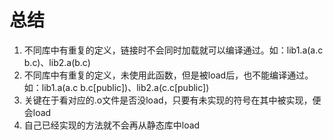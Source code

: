 # 总结

1. 不同库中有重复的定义，链接时不会同时加载就可以编译通过。如：lib1.a(a.c b.c)、lib2.a(b.c)
2. 不同库中有重复的定义，未使用此函数，但是被load后，也不能编译通过。如：lib1.a(a.c b.c[public])、lib2.a(c.c[public])
3. 关键在于看对应的.o文件是否没load，只要有未实现的符号在其中被实现，便会load
4. 自己已经实现的方法就不会再从静态库中load
